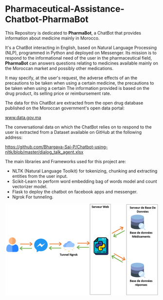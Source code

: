 # Pharmaceutical-Assistance-Chatbot-PharmaBot
This Repository is dedicated to <Strong>PharmaBot</Strong>, a ChatBot that provides information about medicine mainly in Morocco.

It's a ChatBot interacting in English, based on Natural Language Processing (NLP), programmed in Python and deployed on Messenger.
Its mission is to respond to the informational need of the user in the pharmaceutical field, <Strong>PharmaBot</Strong> can answers questions relating to medicines available mainly on the Moroccan market
and possibly other medications.

It may specify, at the user's request, the adverse effects of an the precautions to be taken when using a certain medicine, the precautions to be taken when using a certain The information provided is based on the drug product, its selling price or reimbursement rate.

The data for this ChatBot are extracted from the open drug database published on the Moroccan government's open data portal:

www.data.gov.ma

The conversational data on which the ChatBot relies on to respond to the user is extracted from a Dataset available on GitHub at the following address:

https://github.com/Bhargava-Sai-P/Chatbot-using-nltk/blob/master/dialog_talk_agent.xlsx

The main libraries and Frameworks used for this project are:
- NLTK (Natural Language Toolkit) for tokenizing, chunking and extracting entities from the user input.
- Scikit-Learn to perform word embedding bag of words model and count vectorizer model.
- Flask to deploy the chatbot on facebook apps and messenger.
- Ngrok For tunneling.

![General Schema](https://github.com/Youtir/Pharmaceutical-Assistance-Chatbot-PharmaBot/blob/master/generalSchema.png)
